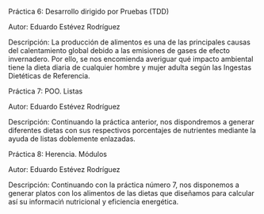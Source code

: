 Práctica 6: Desarrollo dirigido por Pruebas (TDD)

Autor: Eduardo Estévez Rodríguez

Descripción: La producción de alimentos es una de las principales causas del calentamiento global debido a las emisiones de gases de efecto invernadero. Por ello, se nos encomienda averiguar qué impacto ambiental tiene la dieta diaria de cualquier hombre y mujer adulta según las Ingestas Dietéticas de Referencia.

Práctica 7: POO. Listas

Autor: Eduardo Estévez Rodríguez

Descripción: Continuando la práctica anterior, nos dispondremos a generar diferentes dietas con sus respectivos porcentajes de nutrientes mediante la ayuda de listas doblemente enlazadas.

Práctica 8: Herencia. Módulos

Autor: Eduardo Estévez Rodríguez

Descripción: Continuando con la práctica número 7, nos disponemos a generar platos con los alimentos de las dietas que diseñamos para calcular así su informaciń nutricional y eficiencia energética.
